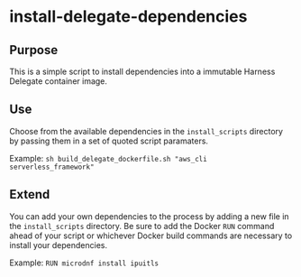 # install-delegate-dependencies

## Purpose

This is a simple script to install dependencies into a immutable Harness Delegate container image.

## Use

Choose from the available dependencies in the `install_scripts` directory by passing them in a set of quoted script paramaters.

Example:
`sh build_delegate_dockerfile.sh "aws_cli serverless_framework"`

## Extend

You can add your own dependencies to the process by adding a new file in the `install_scripts` directory.  Be sure to add the Docker `RUN` command ahead of your script or whichever Docker build commands are necessary to install your dependencies.

Example:
`RUN microdnf install ipuitls`